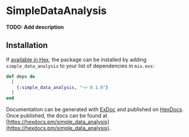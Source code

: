 # SimpleDataAnalysis

**TODO: Add description**

## Installation

If [available in Hex](https://hex.pm/docs/publish), the package can be installed
by adding `simple_data_analysis` to your list of dependencies in `mix.exs`:

```elixir
def deps do
  [
    {:simple_data_analysis, "~> 0.1.0"}
  ]
end
```

Documentation can be generated with [ExDoc](https://github.com/elixir-lang/ex_doc)
and published on [HexDocs](https://hexdocs.pm). Once published, the docs can
be found at [https://hexdocs.pm/simple_data_analysis](https://hexdocs.pm/simple_data_analysis).

